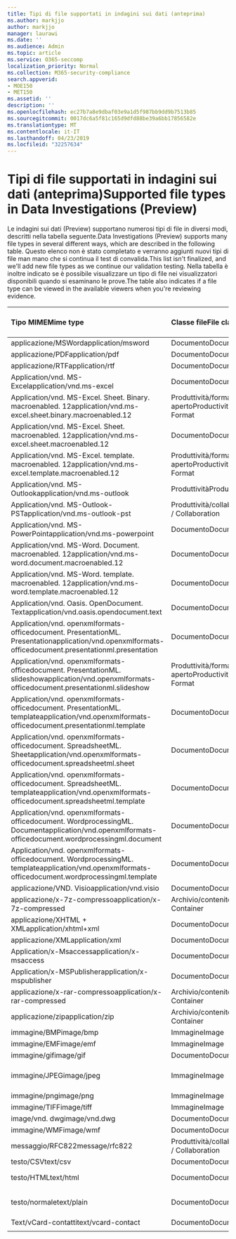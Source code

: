 ```yaml
---
title: Tipi di file supportati in indagini sui dati (anteprima)
ms.author: markjjo
author: markjjo
manager: laurawi
ms.date: ''
ms.audience: Admin
ms.topic: article
ms.service: O365-seccomp
localization_priority: Normal
ms.collection: M365-security-compliance
search.appverid:
- MOE150
- MET150
ms.assetid: ''
description: ''
ms.openlocfilehash: ec27b7a8e9dbaf03e9a1d5f987bb9dd9b7513b85
ms.sourcegitcommit: 0017dc6a5f81c165d9dfd88be39a6bb17856582e
ms.translationtype: MT
ms.contentlocale: it-IT
ms.lasthandoff: 04/23/2019
ms.locfileid: "32257634"
---
```

# <a name="supported-file-types-in-data-investigations-preview"></a><span data-ttu-id="c9fc9-102">Tipi di file supportati in indagini sui dati (anteprima)</span><span class="sxs-lookup"><span data-stu-id="c9fc9-102">Supported file types in Data Investigations (Preview)</span></span>

<span data-ttu-id="c9fc9-103">Le indagini sui dati (Preview) supportano numerosi tipi di file in diversi modi, descritti nella tabella seguente.</span><span class="sxs-lookup"><span data-stu-id="c9fc9-103">Data Investigations (Preview) supports many file types in several different ways, which are described in the following table.</span></span> <span data-ttu-id="c9fc9-104">Questo elenco non è stato completato e verranno aggiunti nuovi tipi di file man mano che si continua il test di convalida.</span><span class="sxs-lookup"><span data-stu-id="c9fc9-104">This list isn't finalized, and we'll add new file types as we continue our validation testing.</span></span> <span data-ttu-id="c9fc9-105">Nella tabella è inoltre indicato se è possibile visualizzare un tipo di file nei visualizzatori disponibili quando si esaminano le prove.</span><span class="sxs-lookup"><span data-stu-id="c9fc9-105">The table also indicates if a file type can be viewed in the available viewers when you're reviewing evidence.</span></span>

| <span data-ttu-id="c9fc9-106">Tipo MIME</span><span class="sxs-lookup"><span data-stu-id="c9fc9-106">Mime type</span></span> | <span data-ttu-id="c9fc9-107">Classe file</span><span class="sxs-lookup"><span data-stu-id="c9fc9-107">File class</span></span> | <span data-ttu-id="c9fc9-108">Visualizzatore nativo</span><span class="sxs-lookup"><span data-stu-id="c9fc9-108">Native viewer</span></span> | <span data-ttu-id="c9fc9-109">Visualizzatore di testo</span><span class="sxs-lookup"><span data-stu-id="c9fc9-109">Text viewer</span></span> | <span data-ttu-id="c9fc9-110">Visualizzatore anNotazioni</span><span class="sxs-lookup"><span data-stu-id="c9fc9-110">Annotate viewer</span></span> | <span data-ttu-id="c9fc9-111">Estrazione del contenitore</span><span class="sxs-lookup"><span data-stu-id="c9fc9-111">Container extraction</span></span> | <span data-ttu-id="c9fc9-112">Estensioni</span><span class="sxs-lookup"><span data-stu-id="c9fc9-112">Extensions</span></span> |
| :- | :- | :- | :- | :- | :- | :- |
| <span data-ttu-id="c9fc9-113">applicazione/MSWord</span><span class="sxs-lookup"><span data-stu-id="c9fc9-113">application/msword</span></span> | <span data-ttu-id="c9fc9-114">Documento</span><span class="sxs-lookup"><span data-stu-id="c9fc9-114">Document</span></span> | <span data-ttu-id="c9fc9-115">Sì</span><span class="sxs-lookup"><span data-stu-id="c9fc9-115">Yes</span></span> | <span data-ttu-id="c9fc9-116">Sì</span><span class="sxs-lookup"><span data-stu-id="c9fc9-116">Yes</span></span> | <span data-ttu-id="c9fc9-117">Sì</span><span class="sxs-lookup"><span data-stu-id="c9fc9-117">Yes</span></span> | <span data-ttu-id="c9fc9-118">No</span><span class="sxs-lookup"><span data-stu-id="c9fc9-118">No</span></span> | <span data-ttu-id="c9fc9-119">. doc;. dat</span><span class="sxs-lookup"><span data-stu-id="c9fc9-119">.doc; .dat</span></span> |
| <span data-ttu-id="c9fc9-120">applicazione/PDF</span><span class="sxs-lookup"><span data-stu-id="c9fc9-120">application/pdf</span></span> | <span data-ttu-id="c9fc9-121">Documento</span><span class="sxs-lookup"><span data-stu-id="c9fc9-121">Document</span></span> | <span data-ttu-id="c9fc9-122">Sì</span><span class="sxs-lookup"><span data-stu-id="c9fc9-122">Yes</span></span> | <span data-ttu-id="c9fc9-123">Sì</span><span class="sxs-lookup"><span data-stu-id="c9fc9-123">Yes</span></span> | <span data-ttu-id="c9fc9-124">Sì</span><span class="sxs-lookup"><span data-stu-id="c9fc9-124">Yes</span></span> | <span data-ttu-id="c9fc9-125">No</span><span class="sxs-lookup"><span data-stu-id="c9fc9-125">No</span></span> | <span data-ttu-id="c9fc9-126">.pdf</span><span class="sxs-lookup"><span data-stu-id="c9fc9-126">.pdf</span></span> |
| <span data-ttu-id="c9fc9-127">applicazione/RTF</span><span class="sxs-lookup"><span data-stu-id="c9fc9-127">application/rtf</span></span> | <span data-ttu-id="c9fc9-128">Documento</span><span class="sxs-lookup"><span data-stu-id="c9fc9-128">Document</span></span> | <span data-ttu-id="c9fc9-129">Sì</span><span class="sxs-lookup"><span data-stu-id="c9fc9-129">Yes</span></span> | <span data-ttu-id="c9fc9-130">Sì</span><span class="sxs-lookup"><span data-stu-id="c9fc9-130">Yes</span></span> | <span data-ttu-id="c9fc9-131">Sì</span><span class="sxs-lookup"><span data-stu-id="c9fc9-131">Yes</span></span> | <span data-ttu-id="c9fc9-132">No</span><span class="sxs-lookup"><span data-stu-id="c9fc9-132">No</span></span> | <span data-ttu-id="c9fc9-133">. RTF;. doc</span><span class="sxs-lookup"><span data-stu-id="c9fc9-133">.rtf;.doc</span></span> |
| <span data-ttu-id="c9fc9-134">Application/vnd. MS-Excel</span><span class="sxs-lookup"><span data-stu-id="c9fc9-134">application/vnd.ms-excel</span></span> | <span data-ttu-id="c9fc9-135">Documento</span><span class="sxs-lookup"><span data-stu-id="c9fc9-135">Document</span></span> | <span data-ttu-id="c9fc9-136">Sì</span><span class="sxs-lookup"><span data-stu-id="c9fc9-136">Yes</span></span> | <span data-ttu-id="c9fc9-137">Sì</span><span class="sxs-lookup"><span data-stu-id="c9fc9-137">Yes</span></span> | <span data-ttu-id="c9fc9-138">Sì</span><span class="sxs-lookup"><span data-stu-id="c9fc9-138">Yes</span></span> | <span data-ttu-id="c9fc9-139">No</span><span class="sxs-lookup"><span data-stu-id="c9fc9-139">No</span></span> | <span data-ttu-id="c9fc9-140">. xls;. dat</span><span class="sxs-lookup"><span data-stu-id="c9fc9-140">.xls; .dat</span></span> |
| <span data-ttu-id="c9fc9-141">Application/vnd. MS-Excel. Sheet. Binary. macroenabled. 12</span><span class="sxs-lookup"><span data-stu-id="c9fc9-141">application/vnd.ms-excel.sheet.binary.macroenabled.12</span></span> | <span data-ttu-id="c9fc9-142">Produttività/formato di documento aperto</span><span class="sxs-lookup"><span data-stu-id="c9fc9-142">Productivity / Open Document Format</span></span> | <span data-ttu-id="c9fc9-143">Sì</span><span class="sxs-lookup"><span data-stu-id="c9fc9-143">Yes</span></span> | <span data-ttu-id="c9fc9-144">Sì</span><span class="sxs-lookup"><span data-stu-id="c9fc9-144">Yes</span></span> | <span data-ttu-id="c9fc9-145">No</span><span class="sxs-lookup"><span data-stu-id="c9fc9-145">No</span></span> | <span data-ttu-id="c9fc9-146">No</span><span class="sxs-lookup"><span data-stu-id="c9fc9-146">No</span></span> | <span data-ttu-id="c9fc9-147">. xlsb</span><span class="sxs-lookup"><span data-stu-id="c9fc9-147">.xlsb</span></span> |
| <span data-ttu-id="c9fc9-148">Application/vnd. MS-Excel. Sheet. macroenabled. 12</span><span class="sxs-lookup"><span data-stu-id="c9fc9-148">application/vnd.ms-excel.sheet.macroenabled.12</span></span> | <span data-ttu-id="c9fc9-149">Documento</span><span class="sxs-lookup"><span data-stu-id="c9fc9-149">Document</span></span> | <span data-ttu-id="c9fc9-150">Sì</span><span class="sxs-lookup"><span data-stu-id="c9fc9-150">Yes</span></span> | <span data-ttu-id="c9fc9-151">Sì</span><span class="sxs-lookup"><span data-stu-id="c9fc9-151">Yes</span></span> | <span data-ttu-id="c9fc9-152">Sì</span><span class="sxs-lookup"><span data-stu-id="c9fc9-152">Yes</span></span> | <span data-ttu-id="c9fc9-153">No</span><span class="sxs-lookup"><span data-stu-id="c9fc9-153">No</span></span> | <span data-ttu-id="c9fc9-154">. xlsm</span><span class="sxs-lookup"><span data-stu-id="c9fc9-154">.xlsm</span></span> |
| <span data-ttu-id="c9fc9-155">Application/vnd. MS-Excel. template. macroenabled. 12</span><span class="sxs-lookup"><span data-stu-id="c9fc9-155">application/vnd.ms-excel.template.macroenabled.12</span></span> | <span data-ttu-id="c9fc9-156">Produttività/formato di documento aperto</span><span class="sxs-lookup"><span data-stu-id="c9fc9-156">Productivity / Open Document Format</span></span> | <span data-ttu-id="c9fc9-157">No</span><span class="sxs-lookup"><span data-stu-id="c9fc9-157">No</span></span> | <span data-ttu-id="c9fc9-158">Sì</span><span class="sxs-lookup"><span data-stu-id="c9fc9-158">Yes</span></span> | <span data-ttu-id="c9fc9-159">No</span><span class="sxs-lookup"><span data-stu-id="c9fc9-159">No</span></span> | <span data-ttu-id="c9fc9-160">No</span><span class="sxs-lookup"><span data-stu-id="c9fc9-160">No</span></span> | <span data-ttu-id="c9fc9-161">. xltm</span><span class="sxs-lookup"><span data-stu-id="c9fc9-161">.xltm</span></span> |
| <span data-ttu-id="c9fc9-162">Application/vnd. MS-Outlook</span><span class="sxs-lookup"><span data-stu-id="c9fc9-162">application/vnd.ms-outlook</span></span> | <span data-ttu-id="c9fc9-163">Produttività</span><span class="sxs-lookup"><span data-stu-id="c9fc9-163">Productivity</span></span> | <span data-ttu-id="c9fc9-164">No</span><span class="sxs-lookup"><span data-stu-id="c9fc9-164">No</span></span> | <span data-ttu-id="c9fc9-165">No</span><span class="sxs-lookup"><span data-stu-id="c9fc9-165">No</span></span> | <span data-ttu-id="c9fc9-166">No</span><span class="sxs-lookup"><span data-stu-id="c9fc9-166">No</span></span> | <span data-ttu-id="c9fc9-167">No</span><span class="sxs-lookup"><span data-stu-id="c9fc9-167">No</span></span> | <span data-ttu-id="c9fc9-168">. msg</span><span class="sxs-lookup"><span data-stu-id="c9fc9-168">.msg</span></span> |
| <span data-ttu-id="c9fc9-169">Application/vnd. MS-Outlook-PST</span><span class="sxs-lookup"><span data-stu-id="c9fc9-169">application/vnd.ms-outlook-pst</span></span> | <span data-ttu-id="c9fc9-170">Produttività/collaborazione</span><span class="sxs-lookup"><span data-stu-id="c9fc9-170">Productivity / Collaboration</span></span> | <span data-ttu-id="c9fc9-171">No</span><span class="sxs-lookup"><span data-stu-id="c9fc9-171">No</span></span> | <span data-ttu-id="c9fc9-172">No</span><span class="sxs-lookup"><span data-stu-id="c9fc9-172">No</span></span> | <span data-ttu-id="c9fc9-173">No</span><span class="sxs-lookup"><span data-stu-id="c9fc9-173">No</span></span> | <span data-ttu-id="c9fc9-174">Sì</span><span class="sxs-lookup"><span data-stu-id="c9fc9-174">Yes</span></span> | <span data-ttu-id="c9fc9-175">file con estensione pst</span><span class="sxs-lookup"><span data-stu-id="c9fc9-175">.pst</span></span> |
| <span data-ttu-id="c9fc9-176">Application/vnd. MS-PowerPoint</span><span class="sxs-lookup"><span data-stu-id="c9fc9-176">application/vnd.ms-powerpoint</span></span> | <span data-ttu-id="c9fc9-177">Documento</span><span class="sxs-lookup"><span data-stu-id="c9fc9-177">Document</span></span> | <span data-ttu-id="c9fc9-178">Sì</span><span class="sxs-lookup"><span data-stu-id="c9fc9-178">Yes</span></span> | <span data-ttu-id="c9fc9-179">Sì</span><span class="sxs-lookup"><span data-stu-id="c9fc9-179">Yes</span></span> | <span data-ttu-id="c9fc9-180">Sì</span><span class="sxs-lookup"><span data-stu-id="c9fc9-180">Yes</span></span> | <span data-ttu-id="c9fc9-181">No</span><span class="sxs-lookup"><span data-stu-id="c9fc9-181">No</span></span> | <span data-ttu-id="c9fc9-182">. ppt,. PPS;. POT</span><span class="sxs-lookup"><span data-stu-id="c9fc9-182">.ppt; .pps;.pot</span></span> |
| <span data-ttu-id="c9fc9-183">Application/vnd. MS-Word. Document. macroenabled. 12</span><span class="sxs-lookup"><span data-stu-id="c9fc9-183">application/vnd.ms-word.document.macroenabled.12</span></span> | <span data-ttu-id="c9fc9-184">Documento</span><span class="sxs-lookup"><span data-stu-id="c9fc9-184">Document</span></span> | <span data-ttu-id="c9fc9-185">Sì</span><span class="sxs-lookup"><span data-stu-id="c9fc9-185">Yes</span></span> | <span data-ttu-id="c9fc9-186">Sì</span><span class="sxs-lookup"><span data-stu-id="c9fc9-186">Yes</span></span> | <span data-ttu-id="c9fc9-187">Sì</span><span class="sxs-lookup"><span data-stu-id="c9fc9-187">Yes</span></span> | <span data-ttu-id="c9fc9-188">No</span><span class="sxs-lookup"><span data-stu-id="c9fc9-188">No</span></span> | <span data-ttu-id="c9fc9-189">.docm</span><span class="sxs-lookup"><span data-stu-id="c9fc9-189">.docm</span></span> |
| <span data-ttu-id="c9fc9-190">Application/vnd. MS-Word. template. macroenabled. 12</span><span class="sxs-lookup"><span data-stu-id="c9fc9-190">application/vnd.ms-word.template.macroenabled.12</span></span> | <span data-ttu-id="c9fc9-191">Documento</span><span class="sxs-lookup"><span data-stu-id="c9fc9-191">Document</span></span> | <span data-ttu-id="c9fc9-192">Sì</span><span class="sxs-lookup"><span data-stu-id="c9fc9-192">Yes</span></span> | <span data-ttu-id="c9fc9-193">Sì</span><span class="sxs-lookup"><span data-stu-id="c9fc9-193">Yes</span></span> | <span data-ttu-id="c9fc9-194">Sì</span><span class="sxs-lookup"><span data-stu-id="c9fc9-194">Yes</span></span> | <span data-ttu-id="c9fc9-195">No</span><span class="sxs-lookup"><span data-stu-id="c9fc9-195">No</span></span> | <span data-ttu-id="c9fc9-196">. dotm</span><span class="sxs-lookup"><span data-stu-id="c9fc9-196">.dotm</span></span> |
| <span data-ttu-id="c9fc9-197">Application/vnd. Oasis. OpenDocument. Text</span><span class="sxs-lookup"><span data-stu-id="c9fc9-197">application/vnd.oasis.opendocument.text</span></span> | <span data-ttu-id="c9fc9-198">Documento</span><span class="sxs-lookup"><span data-stu-id="c9fc9-198">Document</span></span> | <span data-ttu-id="c9fc9-199">Sì</span><span class="sxs-lookup"><span data-stu-id="c9fc9-199">Yes</span></span> | <span data-ttu-id="c9fc9-200">Sì</span><span class="sxs-lookup"><span data-stu-id="c9fc9-200">Yes</span></span> | <span data-ttu-id="c9fc9-201">Sì</span><span class="sxs-lookup"><span data-stu-id="c9fc9-201">Yes</span></span> | <span data-ttu-id="c9fc9-202">No</span><span class="sxs-lookup"><span data-stu-id="c9fc9-202">No</span></span> | <span data-ttu-id="c9fc9-203">ODT</span><span class="sxs-lookup"><span data-stu-id="c9fc9-203">.odt;</span></span>  |
| <span data-ttu-id="c9fc9-204">Application/vnd. openxmlformats-officedocument. PresentationML. Presentation</span><span class="sxs-lookup"><span data-stu-id="c9fc9-204">application/vnd.openxmlformats-officedocument.presentationml.presentation</span></span> | <span data-ttu-id="c9fc9-205">Documento</span><span class="sxs-lookup"><span data-stu-id="c9fc9-205">Document</span></span> | <span data-ttu-id="c9fc9-206">Sì</span><span class="sxs-lookup"><span data-stu-id="c9fc9-206">Yes</span></span> | <span data-ttu-id="c9fc9-207">Sì</span><span class="sxs-lookup"><span data-stu-id="c9fc9-207">Yes</span></span> | <span data-ttu-id="c9fc9-208">Sì</span><span class="sxs-lookup"><span data-stu-id="c9fc9-208">Yes</span></span> | <span data-ttu-id="c9fc9-209">No</span><span class="sxs-lookup"><span data-stu-id="c9fc9-209">No</span></span> | <span data-ttu-id="c9fc9-210">.pptx</span><span class="sxs-lookup"><span data-stu-id="c9fc9-210">.pptx</span></span> |
| <span data-ttu-id="c9fc9-211">Application/vnd. openxmlformats-officedocument. PresentationML. slideshow</span><span class="sxs-lookup"><span data-stu-id="c9fc9-211">application/vnd.openxmlformats-officedocument.presentationml.slideshow</span></span> | <span data-ttu-id="c9fc9-212">Produttività/formato di documento aperto</span><span class="sxs-lookup"><span data-stu-id="c9fc9-212">Productivity / Open Document Format</span></span> | <span data-ttu-id="c9fc9-213">Sì</span><span class="sxs-lookup"><span data-stu-id="c9fc9-213">Yes</span></span> | <span data-ttu-id="c9fc9-214">Sì</span><span class="sxs-lookup"><span data-stu-id="c9fc9-214">Yes</span></span> | <span data-ttu-id="c9fc9-215">Sì</span><span class="sxs-lookup"><span data-stu-id="c9fc9-215">Yes</span></span> | <span data-ttu-id="c9fc9-216">No</span><span class="sxs-lookup"><span data-stu-id="c9fc9-216">No</span></span> | <span data-ttu-id="c9fc9-217">. ppsx</span><span class="sxs-lookup"><span data-stu-id="c9fc9-217">.ppsx</span></span> |
| <span data-ttu-id="c9fc9-218">Application/vnd. openxmlformats-officedocument. PresentationML. template</span><span class="sxs-lookup"><span data-stu-id="c9fc9-218">application/vnd.openxmlformats-officedocument.presentationml.template</span></span> | <span data-ttu-id="c9fc9-219">Documento</span><span class="sxs-lookup"><span data-stu-id="c9fc9-219">Document</span></span> | <span data-ttu-id="c9fc9-220">Sì</span><span class="sxs-lookup"><span data-stu-id="c9fc9-220">Yes</span></span> | <span data-ttu-id="c9fc9-221">Sì</span><span class="sxs-lookup"><span data-stu-id="c9fc9-221">Yes</span></span> | <span data-ttu-id="c9fc9-222">Sì</span><span class="sxs-lookup"><span data-stu-id="c9fc9-222">Yes</span></span> | <span data-ttu-id="c9fc9-223">No</span><span class="sxs-lookup"><span data-stu-id="c9fc9-223">No</span></span> | <span data-ttu-id="c9fc9-224">. potx</span><span class="sxs-lookup"><span data-stu-id="c9fc9-224">.potx</span></span> |
| <span data-ttu-id="c9fc9-225">Application/vnd. openxmlformats-officedocument. SpreadsheetML. Sheet</span><span class="sxs-lookup"><span data-stu-id="c9fc9-225">application/vnd.openxmlformats-officedocument.spreadsheetml.sheet</span></span> | <span data-ttu-id="c9fc9-226">Documento</span><span class="sxs-lookup"><span data-stu-id="c9fc9-226">Document</span></span> | <span data-ttu-id="c9fc9-227">Sì</span><span class="sxs-lookup"><span data-stu-id="c9fc9-227">Yes</span></span> | <span data-ttu-id="c9fc9-228">Sì</span><span class="sxs-lookup"><span data-stu-id="c9fc9-228">Yes</span></span> | <span data-ttu-id="c9fc9-229">Sì</span><span class="sxs-lookup"><span data-stu-id="c9fc9-229">Yes</span></span> | <span data-ttu-id="c9fc9-230">No</span><span class="sxs-lookup"><span data-stu-id="c9fc9-230">No</span></span> | <span data-ttu-id="c9fc9-231">XLSX</span><span class="sxs-lookup"><span data-stu-id="c9fc9-231">.xlsx</span></span> |
| <span data-ttu-id="c9fc9-232">Application/vnd. openxmlformats-officedocument. SpreadsheetML. template</span><span class="sxs-lookup"><span data-stu-id="c9fc9-232">application/vnd.openxmlformats-officedocument.spreadsheetml.template</span></span> | <span data-ttu-id="c9fc9-233">Documento</span><span class="sxs-lookup"><span data-stu-id="c9fc9-233">Document</span></span> | <span data-ttu-id="c9fc9-234">Sì</span><span class="sxs-lookup"><span data-stu-id="c9fc9-234">Yes</span></span> | <span data-ttu-id="c9fc9-235">Sì</span><span class="sxs-lookup"><span data-stu-id="c9fc9-235">Yes</span></span> | <span data-ttu-id="c9fc9-236">Sì</span><span class="sxs-lookup"><span data-stu-id="c9fc9-236">Yes</span></span> | <span data-ttu-id="c9fc9-237">No</span><span class="sxs-lookup"><span data-stu-id="c9fc9-237">No</span></span> | <span data-ttu-id="c9fc9-238">. xltx</span><span class="sxs-lookup"><span data-stu-id="c9fc9-238">.xltx</span></span> |
| <span data-ttu-id="c9fc9-239">Application/vnd. openxmlformats-officedocument. WordprocessingML. Document</span><span class="sxs-lookup"><span data-stu-id="c9fc9-239">application/vnd.openxmlformats-officedocument.wordprocessingml.document</span></span> | <span data-ttu-id="c9fc9-240">Documento</span><span class="sxs-lookup"><span data-stu-id="c9fc9-240">Document</span></span> | <span data-ttu-id="c9fc9-241">Sì</span><span class="sxs-lookup"><span data-stu-id="c9fc9-241">Yes</span></span> | <span data-ttu-id="c9fc9-242">Sì</span><span class="sxs-lookup"><span data-stu-id="c9fc9-242">Yes</span></span> | <span data-ttu-id="c9fc9-243">Sì</span><span class="sxs-lookup"><span data-stu-id="c9fc9-243">Yes</span></span> | <span data-ttu-id="c9fc9-244">No</span><span class="sxs-lookup"><span data-stu-id="c9fc9-244">No</span></span> | <span data-ttu-id="c9fc9-245">. docx</span><span class="sxs-lookup"><span data-stu-id="c9fc9-245">.docx</span></span> |
| <span data-ttu-id="c9fc9-246">Application/vnd. openxmlformats-officedocument. WordprocessingML. template</span><span class="sxs-lookup"><span data-stu-id="c9fc9-246">application/vnd.openxmlformats-officedocument.wordprocessingml.template</span></span> | <span data-ttu-id="c9fc9-247">Documento</span><span class="sxs-lookup"><span data-stu-id="c9fc9-247">Document</span></span> | <span data-ttu-id="c9fc9-248">Sì</span><span class="sxs-lookup"><span data-stu-id="c9fc9-248">Yes</span></span> | <span data-ttu-id="c9fc9-249">Sì</span><span class="sxs-lookup"><span data-stu-id="c9fc9-249">Yes</span></span> | <span data-ttu-id="c9fc9-250">Sì</span><span class="sxs-lookup"><span data-stu-id="c9fc9-250">Yes</span></span> | <span data-ttu-id="c9fc9-251">No</span><span class="sxs-lookup"><span data-stu-id="c9fc9-251">No</span></span> | <span data-ttu-id="c9fc9-252">. dotx</span><span class="sxs-lookup"><span data-stu-id="c9fc9-252">.dotx</span></span> |
| <span data-ttu-id="c9fc9-253">applicazione/VND. Visio</span><span class="sxs-lookup"><span data-stu-id="c9fc9-253">application/vnd.visio</span></span> | <span data-ttu-id="c9fc9-254">Documento</span><span class="sxs-lookup"><span data-stu-id="c9fc9-254">Document</span></span> | <span data-ttu-id="c9fc9-255">Sì</span><span class="sxs-lookup"><span data-stu-id="c9fc9-255">Yes</span></span> | <span data-ttu-id="c9fc9-256">Sì</span><span class="sxs-lookup"><span data-stu-id="c9fc9-256">Yes</span></span> | <span data-ttu-id="c9fc9-257">Sì</span><span class="sxs-lookup"><span data-stu-id="c9fc9-257">Yes</span></span> | <span data-ttu-id="c9fc9-258">No</span><span class="sxs-lookup"><span data-stu-id="c9fc9-258">No</span></span> | <span data-ttu-id="c9fc9-259">. vsd</span><span class="sxs-lookup"><span data-stu-id="c9fc9-259">.vsd</span></span> |
| <span data-ttu-id="c9fc9-260">applicazione/x-7z-compresso</span><span class="sxs-lookup"><span data-stu-id="c9fc9-260">application/x-7z-compressed</span></span> | <span data-ttu-id="c9fc9-261">Archivio/contenitore</span><span class="sxs-lookup"><span data-stu-id="c9fc9-261">Archive / Container</span></span> | <span data-ttu-id="c9fc9-262">No</span><span class="sxs-lookup"><span data-stu-id="c9fc9-262">No</span></span> | <span data-ttu-id="c9fc9-263">No</span><span class="sxs-lookup"><span data-stu-id="c9fc9-263">No</span></span> | <span data-ttu-id="c9fc9-264">No</span><span class="sxs-lookup"><span data-stu-id="c9fc9-264">No</span></span> | <span data-ttu-id="c9fc9-265">Sì</span><span class="sxs-lookup"><span data-stu-id="c9fc9-265">Yes</span></span> | <span data-ttu-id="c9fc9-266">.7z</span><span class="sxs-lookup"><span data-stu-id="c9fc9-266">.7z</span></span> |
| <span data-ttu-id="c9fc9-267">applicazione/XHTML + XML</span><span class="sxs-lookup"><span data-stu-id="c9fc9-267">application/xhtml+xml</span></span> | <span data-ttu-id="c9fc9-268">Documento</span><span class="sxs-lookup"><span data-stu-id="c9fc9-268">Document</span></span> | <span data-ttu-id="c9fc9-269">Sì</span><span class="sxs-lookup"><span data-stu-id="c9fc9-269">Yes</span></span> | <span data-ttu-id="c9fc9-270">Sì</span><span class="sxs-lookup"><span data-stu-id="c9fc9-270">Yes</span></span> | <span data-ttu-id="c9fc9-271">Sì</span><span class="sxs-lookup"><span data-stu-id="c9fc9-271">Yes</span></span> | <span data-ttu-id="c9fc9-272">No</span><span class="sxs-lookup"><span data-stu-id="c9fc9-272">No</span></span> | <span data-ttu-id="c9fc9-273">. XHTML</span><span class="sxs-lookup"><span data-stu-id="c9fc9-273">.xhtml</span></span> |
| <span data-ttu-id="c9fc9-274">applicazione/XML</span><span class="sxs-lookup"><span data-stu-id="c9fc9-274">application/xml</span></span> | <span data-ttu-id="c9fc9-275">Documento</span><span class="sxs-lookup"><span data-stu-id="c9fc9-275">Document</span></span> | <span data-ttu-id="c9fc9-276">Sì</span><span class="sxs-lookup"><span data-stu-id="c9fc9-276">Yes</span></span> | <span data-ttu-id="c9fc9-277">Sì</span><span class="sxs-lookup"><span data-stu-id="c9fc9-277">Yes</span></span> | <span data-ttu-id="c9fc9-278">Sì</span><span class="sxs-lookup"><span data-stu-id="c9fc9-278">Yes</span></span> | <span data-ttu-id="c9fc9-279">No</span><span class="sxs-lookup"><span data-stu-id="c9fc9-279">No</span></span> | <span data-ttu-id="c9fc9-280">. XML</span><span class="sxs-lookup"><span data-stu-id="c9fc9-280">.xml</span></span> |
| <span data-ttu-id="c9fc9-281">Application/x-Msaccess</span><span class="sxs-lookup"><span data-stu-id="c9fc9-281">application/x-msaccess</span></span> | <span data-ttu-id="c9fc9-282">Documento</span><span class="sxs-lookup"><span data-stu-id="c9fc9-282">Document</span></span> | <span data-ttu-id="c9fc9-283">Sì</span><span class="sxs-lookup"><span data-stu-id="c9fc9-283">Yes</span></span> | <span data-ttu-id="c9fc9-284">Sì</span><span class="sxs-lookup"><span data-stu-id="c9fc9-284">Yes</span></span> | <span data-ttu-id="c9fc9-285">Sì</span><span class="sxs-lookup"><span data-stu-id="c9fc9-285">Yes</span></span> | <span data-ttu-id="c9fc9-286">No</span><span class="sxs-lookup"><span data-stu-id="c9fc9-286">No</span></span> | <span data-ttu-id="c9fc9-287">. mdb</span><span class="sxs-lookup"><span data-stu-id="c9fc9-287">.mdb</span></span> |
| <span data-ttu-id="c9fc9-288">Application/x-MSPublisher</span><span class="sxs-lookup"><span data-stu-id="c9fc9-288">application/x-mspublisher</span></span> | <span data-ttu-id="c9fc9-289">Documento</span><span class="sxs-lookup"><span data-stu-id="c9fc9-289">Document</span></span> | <span data-ttu-id="c9fc9-290">Sì</span><span class="sxs-lookup"><span data-stu-id="c9fc9-290">Yes</span></span> | <span data-ttu-id="c9fc9-291">Sì</span><span class="sxs-lookup"><span data-stu-id="c9fc9-291">Yes</span></span> | <span data-ttu-id="c9fc9-292">Sì</span><span class="sxs-lookup"><span data-stu-id="c9fc9-292">Yes</span></span> | <span data-ttu-id="c9fc9-293">No</span><span class="sxs-lookup"><span data-stu-id="c9fc9-293">No</span></span> | <span data-ttu-id="c9fc9-294">. pub</span><span class="sxs-lookup"><span data-stu-id="c9fc9-294">.pub</span></span> |
| <span data-ttu-id="c9fc9-295">applicazione/x-rar-compresso</span><span class="sxs-lookup"><span data-stu-id="c9fc9-295">application/x-rar-compressed</span></span> | <span data-ttu-id="c9fc9-296">Archivio/contenitore</span><span class="sxs-lookup"><span data-stu-id="c9fc9-296">Archive / Container</span></span> | <span data-ttu-id="c9fc9-297">No</span><span class="sxs-lookup"><span data-stu-id="c9fc9-297">No</span></span> | <span data-ttu-id="c9fc9-298">No</span><span class="sxs-lookup"><span data-stu-id="c9fc9-298">No</span></span> | <span data-ttu-id="c9fc9-299">No</span><span class="sxs-lookup"><span data-stu-id="c9fc9-299">No</span></span> | <span data-ttu-id="c9fc9-300">Sì</span><span class="sxs-lookup"><span data-stu-id="c9fc9-300">Yes</span></span> | <span data-ttu-id="c9fc9-301">. rar</span><span class="sxs-lookup"><span data-stu-id="c9fc9-301">.rar</span></span> |
| <span data-ttu-id="c9fc9-302">applicazione/zip</span><span class="sxs-lookup"><span data-stu-id="c9fc9-302">application/zip</span></span> | <span data-ttu-id="c9fc9-303">Archivio/contenitore</span><span class="sxs-lookup"><span data-stu-id="c9fc9-303">Archive / Container</span></span> | <span data-ttu-id="c9fc9-304">No</span><span class="sxs-lookup"><span data-stu-id="c9fc9-304">No</span></span> | <span data-ttu-id="c9fc9-305">No</span><span class="sxs-lookup"><span data-stu-id="c9fc9-305">No</span></span> | <span data-ttu-id="c9fc9-306">No</span><span class="sxs-lookup"><span data-stu-id="c9fc9-306">No</span></span> | <span data-ttu-id="c9fc9-307">Sì</span><span class="sxs-lookup"><span data-stu-id="c9fc9-307">Yes</span></span> | <span data-ttu-id="c9fc9-308">. zip</span><span class="sxs-lookup"><span data-stu-id="c9fc9-308">.zip</span></span> |
| <span data-ttu-id="c9fc9-309">immagine/BMP</span><span class="sxs-lookup"><span data-stu-id="c9fc9-309">image/bmp</span></span> | <span data-ttu-id="c9fc9-310">Immagine</span><span class="sxs-lookup"><span data-stu-id="c9fc9-310">Image</span></span> | <span data-ttu-id="c9fc9-311">Sì</span><span class="sxs-lookup"><span data-stu-id="c9fc9-311">Yes</span></span> | <span data-ttu-id="c9fc9-312">Sì</span><span class="sxs-lookup"><span data-stu-id="c9fc9-312">Yes</span></span> | <span data-ttu-id="c9fc9-313">Sì</span><span class="sxs-lookup"><span data-stu-id="c9fc9-313">Yes</span></span> | <span data-ttu-id="c9fc9-314">No</span><span class="sxs-lookup"><span data-stu-id="c9fc9-314">No</span></span> | <span data-ttu-id="c9fc9-315">. bmp</span><span class="sxs-lookup"><span data-stu-id="c9fc9-315">.bmp</span></span> |
| <span data-ttu-id="c9fc9-316">immagine/EMF</span><span class="sxs-lookup"><span data-stu-id="c9fc9-316">image/emf</span></span> | <span data-ttu-id="c9fc9-317">Immagine</span><span class="sxs-lookup"><span data-stu-id="c9fc9-317">Image</span></span> | <span data-ttu-id="c9fc9-318">Sì</span><span class="sxs-lookup"><span data-stu-id="c9fc9-318">Yes</span></span> | <span data-ttu-id="c9fc9-319">Sì</span><span class="sxs-lookup"><span data-stu-id="c9fc9-319">Yes</span></span> | <span data-ttu-id="c9fc9-320">Sì</span><span class="sxs-lookup"><span data-stu-id="c9fc9-320">Yes</span></span> | <span data-ttu-id="c9fc9-321">No</span><span class="sxs-lookup"><span data-stu-id="c9fc9-321">No</span></span> | <span data-ttu-id="c9fc9-322">EMF</span><span class="sxs-lookup"><span data-stu-id="c9fc9-322">.emf</span></span> |
| <span data-ttu-id="c9fc9-323">immagine/gif</span><span class="sxs-lookup"><span data-stu-id="c9fc9-323">image/gif</span></span> | <span data-ttu-id="c9fc9-324">Documento</span><span class="sxs-lookup"><span data-stu-id="c9fc9-324">Document</span></span> | <span data-ttu-id="c9fc9-325">Sì</span><span class="sxs-lookup"><span data-stu-id="c9fc9-325">Yes</span></span> | <span data-ttu-id="c9fc9-326">Sì</span><span class="sxs-lookup"><span data-stu-id="c9fc9-326">Yes</span></span> | <span data-ttu-id="c9fc9-327">Sì</span><span class="sxs-lookup"><span data-stu-id="c9fc9-327">Yes</span></span> | <span data-ttu-id="c9fc9-328">No</span><span class="sxs-lookup"><span data-stu-id="c9fc9-328">No</span></span> | <span data-ttu-id="c9fc9-329">. gif</span><span class="sxs-lookup"><span data-stu-id="c9fc9-329">.gif</span></span> |
| <span data-ttu-id="c9fc9-330">immagine/JPEG</span><span class="sxs-lookup"><span data-stu-id="c9fc9-330">image/jpeg</span></span> | <span data-ttu-id="c9fc9-331">Immagine</span><span class="sxs-lookup"><span data-stu-id="c9fc9-331">Image</span></span> | <span data-ttu-id="c9fc9-332">Sì</span><span class="sxs-lookup"><span data-stu-id="c9fc9-332">Yes</span></span> | <span data-ttu-id="c9fc9-333">Sì</span><span class="sxs-lookup"><span data-stu-id="c9fc9-333">Yes</span></span> | <span data-ttu-id="c9fc9-334">Sì</span><span class="sxs-lookup"><span data-stu-id="c9fc9-334">Yes</span></span> | <span data-ttu-id="c9fc9-335">No</span><span class="sxs-lookup"><span data-stu-id="c9fc9-335">No</span></span> | <span data-ttu-id="c9fc9-336">. jpg;. jpeg;. dat;. jpgt</span><span class="sxs-lookup"><span data-stu-id="c9fc9-336">.jpg; .jpeg; .dat;.jpgt</span></span> |
| <span data-ttu-id="c9fc9-337">immagine/png</span><span class="sxs-lookup"><span data-stu-id="c9fc9-337">image/png</span></span> | <span data-ttu-id="c9fc9-338">Immagine</span><span class="sxs-lookup"><span data-stu-id="c9fc9-338">Image</span></span> | <span data-ttu-id="c9fc9-339">Sì</span><span class="sxs-lookup"><span data-stu-id="c9fc9-339">Yes</span></span> | <span data-ttu-id="c9fc9-340">Sì</span><span class="sxs-lookup"><span data-stu-id="c9fc9-340">Yes</span></span> | <span data-ttu-id="c9fc9-341">Sì</span><span class="sxs-lookup"><span data-stu-id="c9fc9-341">Yes</span></span> | <span data-ttu-id="c9fc9-342">No</span><span class="sxs-lookup"><span data-stu-id="c9fc9-342">No</span></span> | <span data-ttu-id="c9fc9-343">. png</span><span class="sxs-lookup"><span data-stu-id="c9fc9-343">.png</span></span> |
| <span data-ttu-id="c9fc9-344">immagine/TIFF</span><span class="sxs-lookup"><span data-stu-id="c9fc9-344">image/tiff</span></span> | <span data-ttu-id="c9fc9-345">Immagine</span><span class="sxs-lookup"><span data-stu-id="c9fc9-345">Image</span></span> | <span data-ttu-id="c9fc9-346">Sì</span><span class="sxs-lookup"><span data-stu-id="c9fc9-346">Yes</span></span> | <span data-ttu-id="c9fc9-347">Sì</span><span class="sxs-lookup"><span data-stu-id="c9fc9-347">Yes</span></span> | <span data-ttu-id="c9fc9-348">Sì</span><span class="sxs-lookup"><span data-stu-id="c9fc9-348">Yes</span></span> | <span data-ttu-id="c9fc9-349">No</span><span class="sxs-lookup"><span data-stu-id="c9fc9-349">No</span></span> | <span data-ttu-id="c9fc9-350">TIF</span><span class="sxs-lookup"><span data-stu-id="c9fc9-350">.tif</span></span> |
| <span data-ttu-id="c9fc9-351">image/vnd. dwg</span><span class="sxs-lookup"><span data-stu-id="c9fc9-351">image/vnd.dwg</span></span> | <span data-ttu-id="c9fc9-352">Documento</span><span class="sxs-lookup"><span data-stu-id="c9fc9-352">Document</span></span> | <span data-ttu-id="c9fc9-353">Sì</span><span class="sxs-lookup"><span data-stu-id="c9fc9-353">Yes</span></span> | <span data-ttu-id="c9fc9-354">Sì</span><span class="sxs-lookup"><span data-stu-id="c9fc9-354">Yes</span></span> | <span data-ttu-id="c9fc9-355">Sì</span><span class="sxs-lookup"><span data-stu-id="c9fc9-355">Yes</span></span> | <span data-ttu-id="c9fc9-356">No</span><span class="sxs-lookup"><span data-stu-id="c9fc9-356">No</span></span> | <span data-ttu-id="c9fc9-357">. dwg;. DXF</span><span class="sxs-lookup"><span data-stu-id="c9fc9-357">.dwg;.dxf;</span></span> |
| <span data-ttu-id="c9fc9-358">immagine/WMF</span><span class="sxs-lookup"><span data-stu-id="c9fc9-358">image/wmf</span></span> | <span data-ttu-id="c9fc9-359">Documento</span><span class="sxs-lookup"><span data-stu-id="c9fc9-359">Document</span></span> | <span data-ttu-id="c9fc9-360">Sì</span><span class="sxs-lookup"><span data-stu-id="c9fc9-360">Yes</span></span> | <span data-ttu-id="c9fc9-361">Sì</span><span class="sxs-lookup"><span data-stu-id="c9fc9-361">Yes</span></span> | <span data-ttu-id="c9fc9-362">Sì</span><span class="sxs-lookup"><span data-stu-id="c9fc9-362">Yes</span></span> | <span data-ttu-id="c9fc9-363">No</span><span class="sxs-lookup"><span data-stu-id="c9fc9-363">No</span></span> | <span data-ttu-id="c9fc9-364">. wmf</span><span class="sxs-lookup"><span data-stu-id="c9fc9-364">.wmf</span></span> |
| <span data-ttu-id="c9fc9-365">messaggio/RFC822</span><span class="sxs-lookup"><span data-stu-id="c9fc9-365">message/rfc822</span></span> | <span data-ttu-id="c9fc9-366">Produttività/collaborazione</span><span class="sxs-lookup"><span data-stu-id="c9fc9-366">Productivity / Collaboration</span></span> | <span data-ttu-id="c9fc9-367">No</span><span class="sxs-lookup"><span data-stu-id="c9fc9-367">No</span></span> | <span data-ttu-id="c9fc9-368">No</span><span class="sxs-lookup"><span data-stu-id="c9fc9-368">No</span></span> | <span data-ttu-id="c9fc9-369">No</span><span class="sxs-lookup"><span data-stu-id="c9fc9-369">No</span></span> | <span data-ttu-id="c9fc9-370">No</span><span class="sxs-lookup"><span data-stu-id="c9fc9-370">No</span></span> | <span data-ttu-id="c9fc9-371">. eml</span><span class="sxs-lookup"><span data-stu-id="c9fc9-371">.eml</span></span> |
| <span data-ttu-id="c9fc9-372">testo/CSV</span><span class="sxs-lookup"><span data-stu-id="c9fc9-372">text/csv</span></span> | <span data-ttu-id="c9fc9-373">Documento</span><span class="sxs-lookup"><span data-stu-id="c9fc9-373">Document</span></span> | <span data-ttu-id="c9fc9-374">Sì</span><span class="sxs-lookup"><span data-stu-id="c9fc9-374">Yes</span></span> | <span data-ttu-id="c9fc9-375">Sì</span><span class="sxs-lookup"><span data-stu-id="c9fc9-375">Yes</span></span> | <span data-ttu-id="c9fc9-376">Sì</span><span class="sxs-lookup"><span data-stu-id="c9fc9-376">Yes</span></span> | <span data-ttu-id="c9fc9-377">No</span><span class="sxs-lookup"><span data-stu-id="c9fc9-377">No</span></span> | <span data-ttu-id="c9fc9-378">. csv</span><span class="sxs-lookup"><span data-stu-id="c9fc9-378">.csv</span></span> |
| <span data-ttu-id="c9fc9-379">testo/HTML</span><span class="sxs-lookup"><span data-stu-id="c9fc9-379">text/html</span></span> | <span data-ttu-id="c9fc9-380">Documento</span><span class="sxs-lookup"><span data-stu-id="c9fc9-380">Document</span></span> | <span data-ttu-id="c9fc9-381">Sì</span><span class="sxs-lookup"><span data-stu-id="c9fc9-381">Yes</span></span> | <span data-ttu-id="c9fc9-382">Sì</span><span class="sxs-lookup"><span data-stu-id="c9fc9-382">Yes</span></span> | <span data-ttu-id="c9fc9-383">Sì</span><span class="sxs-lookup"><span data-stu-id="c9fc9-383">Yes</span></span> | <span data-ttu-id="c9fc9-384">No</span><span class="sxs-lookup"><span data-stu-id="c9fc9-384">No</span></span> | <span data-ttu-id="c9fc9-385">. html;. shtml;. htm</span><span class="sxs-lookup"><span data-stu-id="c9fc9-385">.html;.shtml; .htm</span></span> |
| <span data-ttu-id="c9fc9-386">testo/normale</span><span class="sxs-lookup"><span data-stu-id="c9fc9-386">text/plain</span></span> | <span data-ttu-id="c9fc9-387">Documento</span><span class="sxs-lookup"><span data-stu-id="c9fc9-387">Document</span></span> | <span data-ttu-id="c9fc9-388">Sì</span><span class="sxs-lookup"><span data-stu-id="c9fc9-388">Yes</span></span> | <span data-ttu-id="c9fc9-389">Sì</span><span class="sxs-lookup"><span data-stu-id="c9fc9-389">Yes</span></span> | <span data-ttu-id="c9fc9-390">Sì</span><span class="sxs-lookup"><span data-stu-id="c9fc9-390">Yes</span></span> | <span data-ttu-id="c9fc9-391">No</span><span class="sxs-lookup"><span data-stu-id="c9fc9-391">No</span></span> | <span data-ttu-id="c9fc9-392">. txt;. CSS;. con;. pl;. csv;. dat</span><span class="sxs-lookup"><span data-stu-id="c9fc9-392">.txt; .css;.con; .pl; .csv; .dat</span></span> |
| <span data-ttu-id="c9fc9-393">Text/vCard-contatti</span><span class="sxs-lookup"><span data-stu-id="c9fc9-393">text/vcard-contact</span></span> | <span data-ttu-id="c9fc9-394">Documento</span><span class="sxs-lookup"><span data-stu-id="c9fc9-394">Document</span></span> | <span data-ttu-id="c9fc9-395">Sì</span><span class="sxs-lookup"><span data-stu-id="c9fc9-395">Yes</span></span> | <span data-ttu-id="c9fc9-396">Sì</span><span class="sxs-lookup"><span data-stu-id="c9fc9-396">Yes</span></span> | <span data-ttu-id="c9fc9-397">Sì</span><span class="sxs-lookup"><span data-stu-id="c9fc9-397">Yes</span></span> | <span data-ttu-id="c9fc9-398">No</span><span class="sxs-lookup"><span data-stu-id="c9fc9-398">No</span></span> | <span data-ttu-id="c9fc9-399">. vcf</span><span class="sxs-lookup"><span data-stu-id="c9fc9-399">.vcf</span></span> |
||||||||
